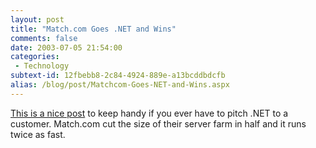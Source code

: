 ```yaml
---
layout: post
title: "Match.com Goes .NET and Wins"
comments: false
date: 2003-07-05 21:54:00
categories:
 - Technology
subtext-id: 12fbebb8-2c84-4924-889e-a13bcddbdcfb
alias: /blog/post/Matchcom-Goes-NET-and-Wins.aspx
---
```



[This is a nice post](http://weblogs.asp.net/jalexander/posts/9655.aspx) to keep handy if you ever have to pitch .NET to a customer. Match.com cut the size of their server farm in half and it runs twice as fast.
